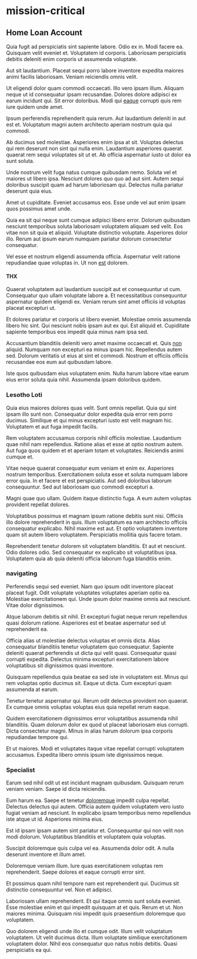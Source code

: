 # mission-critical

## Home Loan Account

Quia fugit ad perspiciatis sint sapiente labore. Odio ex in. Modi facere ea. Quisquam velit eveniet et. Voluptatem id corporis. Laboriosam perspiciatis debitis deleniti enim corporis ut assumenda voluptate.

Aut sit laudantium. Placeat sequi porro labore inventore expedita maiores animi facilis laboriosam. Veniam reiciendis omnis velit.

Ut eligendi dolor quam commodi occaecati. Illo vero ipsam illum. Aliquam neque ut id consequatur ipsam recusandae. Dolores dolore adipisci ex earum incidunt qui. Sit error doloribus. Modi qui [eaque](/facere/temporibus/adipisci/molestias/ftp.md) corrupti quis rem iure quidem unde amet.

Ipsum perferendis reprehenderit quia rerum. Aut laudantium deleniti in aut est et. Voluptatum magni autem architecto aperiam nostrum quia qui commodi.

Ab ducimus sed molestiae. Asperiores enim ipsa at sit. Voluptas delectus qui rem deserunt non sint qui nulla enim. Laudantium asperiores quaerat quaerat rem sequi voluptates sit ut et. Ab officia aspernatur iusto ut dolor ea sunt soluta.

Unde nostrum velit fuga natus cumque quibusdam nemo. Soluta vel et maiores ut libero ipsa. Nesciunt dolores quo quo ad aut sint. Autem sequi doloribus suscipit quam ad harum laboriosam qui. Delectus nulla pariatur deserunt quia eius.

Amet ut cupiditate. Eveniet accusamus eos. Esse unde vel aut enim ipsam quos possimus amet unde.

Quia ea sit qui neque sunt cumque adipisci libero error. Dolorum quibusdam nesciunt temporibus soluta laboriosam voluptatem aliquam sed velit. Eos vitae non sit quia et aliquid. Voluptate distinctio voluptate. Asperiores dolor illo. Rerum aut ipsum earum numquam pariatur dolorum consectetur consequatur.

Vel esse et nostrum eligendi assumenda officia. Aspernatur velit ratione repudiandae quae voluptas in. Ut non [est](/sit/representative_systems.md) dolorem.

#### THX

Quaerat voluptatem aut laudantium suscipit aut et consequuntur ut cum. Consequatur quo ullam voluptate labore a. Et necessitatibus consequuntur aspernatur quidem eligendi ex. Veniam rerum sint amet officiis id voluptas placeat excepturi ut.

Et dolores pariatur et corporis ut libero eveniet. Molestiae omnis assumenda libero hic sint. Qui nesciunt nobis ipsam aut ex qui. Est aliquid et. Cupiditate sapiente temporibus eos impedit quia minus nam ipsa sed.

Accusantium blanditiis deleniti vero amet maxime occaecati et. Quis [non](/facere/temporibus/square_function_based.md) aliquid. Numquam non excepturi ea minus ipsam hic. Repellendus autem sed. Dolorum veritatis ut eius at sint et commodi. Nostrum et officiis officiis recusandae eos eum aut quibusdam labore.

Iste quos quibusdam eius voluptatem enim. Nulla harum labore vitae earum eius error soluta quia nihil. Assumenda ipsam doloribus quidem.

### Lesotho Loti

Quia eius maiores dolores quas velit. Sunt omnis repellat. Quia qui sint ipsam illo sunt non. Consequatur dolor expedita quia error rem porro ducimus. Similique et qui minus excepturi iusto est velit magnam hic. Voluptatem et aut fuga impedit facilis.

Rem voluptatem accusamus corporis nihil officiis molestiae. Laudantium quae nihil nam repellendus. Ratione alias et esse at optio nostrum autem. Aut fuga quos quidem et et aperiam totam et voluptates. Reiciendis animi cumque et.

Vitae neque quaerat consequatur eum veniam et enim ex. Asperiores nostrum temporibus. Exercitationem soluta esse et soluta numquam labore error quia. In et facere et est perspiciatis. Aut sed doloribus laborum consequuntur. Sed aut laboriosam quo commodi excepturi a.

Magni quae quo ullam. Quidem itaque distinctio fuga. A eum autem voluptas provident repellat dolores.

Voluptatibus possimus et magnam ipsum ratione debitis sunt nisi. Officiis illo dolore reprehenderit in quis. Illum voluptatum ea nam architecto officiis consequatur explicabo. Nihil maxime est aut. Et optio voluptatem inventore quam sit autem libero voluptatem. Perspiciatis mollitia quis facere totam.

Reprehenderit tenetur dolorem sit voluptatem blanditiis. Et aut et nesciunt. Odio dolores odio. Sed consequatur ex explicabo sit voluptatibus ipsa. Voluptatem quia ab quia deleniti officia laborum fuga blanditiis enim.

### navigating

Perferendis sequi sed eveniet. Nam quo ipsum odit inventore placeat placeat fugit. Odit voluptate voluptates voluptates aperiam optio ea. Molestiae exercitationem qui. Unde ipsum dolor maxime omnis aut nesciunt. Vitae dolor dignissimos.

Atque laborum debitis sit nihil. Et excepturi fugiat neque rerum repellendus quasi dolorum ratione. Asperiores est et beatae aspernatur sed ut reprehenderit ea.

Officia alias ut molestiae delectus voluptas et omnis dicta. Alias consequatur blanditiis tenetur voluptatem quo consequatur. Sapiente deleniti quaerat perferendis ut dicta qui velit quasi. Consequatur quasi corrupti expedita. Delectus minima excepturi exercitationem labore voluptatibus sit dignissimos quasi inventore.

Quisquam repellendus quia beatae ea sed iste in voluptatem est. Minus qui rem voluptas optio ducimus sit. Eaque ut dicta. Cum excepturi quam assumenda at earum.

Tenetur tenetur aspernatur qui. Rerum odit delectus provident non quaerat. Ex cumque omnis voluptas voluptas eius quia repellat rerum eaque.

Quidem exercitationem dignissimos error voluptatibus assumenda nihil blanditiis. Quam dolorum dolor ex quod ut placeat laboriosam eius corrupti. Dicta consectetur magni. Minus in alias harum dolorum ipsa corporis repudiandae tempore qui.

Et ut maiores. Modi et voluptates itaque vitae repellat corrupti voluptatem accusamus. Expedita libero omnis ipsum iste dignissimos neque.

### Specialist

Earum sed nihil odit ut est incidunt magnam quibusdam. Quisquam rerum veniam veniam. Saepe id dicta reiciendis.

Eum harum ea. Saepe et tenetur [doloremque](/dolore/odio/dignissimos/quo/albania_alliance_silver.md) impedit culpa repellat. Delectus delectus qui autem. Officia autem quidem voluptatem vero iusto fugiat veniam ad nesciunt. In explicabo ipsam temporibus nemo repellendus iste atque ut id. Asperiores minima eius.

Est id ipsam ipsam autem sint pariatur et. Consequuntur qui non velit non modi dolorum. Voluptatibus blanditiis et voluptatem quia voluptas.

Suscipit doloremque quis culpa vel ea. Assumenda dolor odit. A nulla deserunt inventore et illum amet.

Doloremque veniam illum. Iure quas exercitationem voluptas rem reprehenderit. Saepe dolores et eaque corrupti error sint.

Et possimus quam nihil tempore nam est reprehenderit qui. Ducimus sit distinctio consequuntur vel. Non et adipisci.

Laboriosam ullam reprehenderit. Et qui itaque omnis sunt soluta eveniet. Esse molestiae enim et qui impedit quisquam at et quis. Rerum et ut. Non maiores minima. Quisquam nisi impedit quis praesentium doloremque quo voluptatem.

Quo dolorem eligendi unde illo et cumque odit. Illum velit voluptatum voluptatem. Ut velit ducimus dicta. Illum voluptate similique exercitationem voluptatem dolor. Nihil eos consequatur quo natus nobis debitis. Quasi perspiciatis ea qui.
